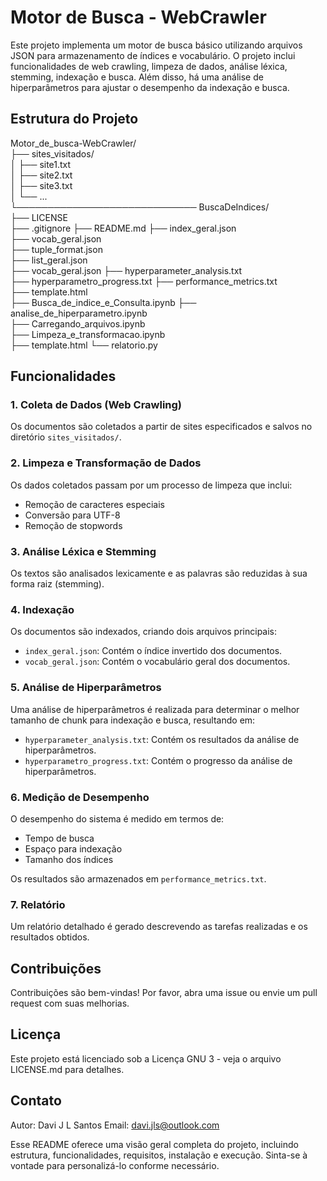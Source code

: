# Motor de Busca - WebCrawler

Este projeto implementa um motor de busca básico utilizando arquivos JSON para armazenamento de índices e vocabulário. O projeto inclui funcionalidades de web crawling, limpeza de dados, análise léxica, stemming, indexação e busca. Além disso, há uma análise de hiperparâmetros para ajustar o desempenho da indexação e busca.

## Estrutura do Projeto
Motor_de_busca-WebCrawler/<br>
├── sites_visitados/<br>
│ ├── site1.txt<br>
│ ├── site2.txt<br>
│ ├── site3.txt<br>
│ └── ...<br>
└───────────────────────────── 
BuscaDeIndices/<br>
├── LICENSE<br>
├── .gitignore
├── README.md
├── index_geral.json<br>
├── vocab_geral.json<br>
├── tuple_format.json<br>
├── list_geral.json<br>
├── vocab_geral.json
├── hyperparameter_analysis.txt<br>
├── hyperparametro_progress.txt
├── performance_metrics.txt<br>
├── template.html<br>
├── Busca_de_indice_e_Consulta.ipynb
├── analise_de_hiperparametro.ipynb<br>
├── Carregando_arquivos.ipynb<br>
├── Limpeza_e_transformacao.ipynb<br>
├── template.html
└── relatorio.py

## Funcionalidades

### 1. Coleta de Dados (Web Crawling)

Os documentos são coletados a partir de sites especificados e salvos no diretório `sites_visitados/`.

### 2. Limpeza e Transformação de Dados

Os dados coletados passam por um processo de limpeza que inclui:
- Remoção de caracteres especiais
- Conversão para UTF-8
- Remoção de stopwords

### 3. Análise Léxica e Stemming

Os textos são analisados lexicamente e as palavras são reduzidas à sua forma raiz (stemming).

### 4. Indexação

Os documentos são indexados, criando dois arquivos principais:
- `index_geral.json`: Contém o índice invertido dos documentos.
- `vocab_geral.json`: Contém o vocabulário geral dos documentos.

### 5. Análise de Hiperparâmetros

Uma análise de hiperparâmetros é realizada para determinar o melhor tamanho de chunk para indexação e busca, resultando em:
- `hyperparameter_analysis.txt`: Contém os resultados da análise de hiperparâmetros.
- `hyperparametro_progress.txt`: Contém o progresso da análise de hiperparâmetros.

### 6. Medição de Desempenho

O desempenho do sistema é medido em termos de:
- Tempo de busca
- Espaço para indexação
- Tamanho dos índices

Os resultados são armazenados em `performance_metrics.txt`.

### 7. Relatório

Um relatório detalhado é gerado descrevendo as tarefas realizadas e os resultados obtidos.

## Contribuições

Contribuições são bem-vindas! Por favor, abra uma issue ou envie um pull request com suas melhorias.

## Licença

Este projeto está licenciado sob a Licença GNU 3 - veja o arquivo LICENSE.md para detalhes.

## Contato
Autor: Davi J L Santos
Email: davi.jls@outlook.com


Esse README oferece uma visão geral completa do projeto, incluindo estrutura, funcionalidades, requisitos, instalação e execução. Sinta-se à vontade para personalizá-lo conforme necessário.
